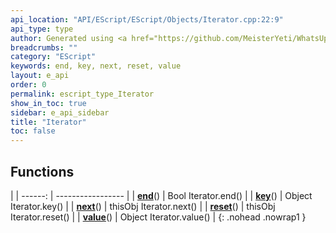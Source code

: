 ```yaml
---
api_location: "API/EScript/EScript/Objects/Iterator.cpp:22:9"
api_type: type
author: Generated using <a href="https://github.com/MeisterYeti/WhatsUpDoc">WhatsUpDoc</a>
breadcrumbs: ""
category: "EScript"
keywords: end, key, next, reset, value
layout: e_api
order: 0
permalink: escript_type_Iterator
show_in_toc: true
sidebar: e_api_sidebar
title: "Iterator"
toc: false
---
```


## Functions

|
| ------: | ----------------- |
| **[end](classEScript_1_1Iterator#classEScript_1_1Iterator_1a287d6f533026d0394643fc6b2eb29219)**() | Bool Iterator.end() |
| **[key](classEScript_1_1Iterator#classEScript_1_1Iterator_1a5505a1e0af494232455daf7fe487a8ec)**() | Object Iterator.key() |
| **[next](classEScript_1_1Iterator#classEScript_1_1Iterator_1ab6fd313c7247309bac0d3857dee6c1c4)**() | thisObj Iterator.next() |
| **[reset](classEScript_1_1Iterator#classEScript_1_1Iterator_1ae53c923e25ad0a039782930a530cba12)**() | thisObj Iterator.reset() |
| **[value](namespaceEScript#namespaceEScript_1ad15f86fc3044adfac5ddfd20e0911628)**() | Object Iterator.value() |
{: .nohead .nowrap1 }
